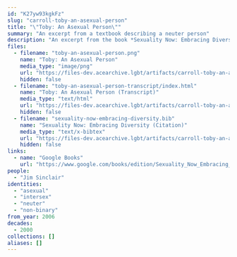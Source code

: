 ```yaml
---
id: "K27yw93kgkFz"
slug: "carroll-toby-an-asexual-person"
title: "\"Toby: An Asexual Person\""
summary: "An excerpt from a textbook describing a neuter person"
description: "An excerpt from the book *Sexuality Now: Embracing Diversity*, which describes Toby (Jim Sinclair) as neuter and asexual"
files:
  - filename: "toby-an-asexual-person.png"
    name: "Toby: An Asexual Person"
    media_type: "image/png"
    url: "https://files-dev.acearchive.lgbt/artifacts/carroll-toby-an-asexual-person/toby-an-asexual-person.png"
    hidden: false
  - filename: "toby-an-asexual-person-transcript/index.html"
    name: "Toby: An Asexual Person (Transcript)"
    media_type: "text/html"
    url: "https://files-dev.acearchive.lgbt/artifacts/carroll-toby-an-asexual-person/toby-an-asexual-person-transcript/index.html"
    hidden: false
  - filename: "sexuality-now-embracing-diversity.bib"
    name: "Sexuality Now: Embracing Diversity (Citation)"
    media_type: "text/x-bibtex"
    url: "https://files-dev.acearchive.lgbt/artifacts/carroll-toby-an-asexual-person/sexuality-now-embracing-diversity.bib"
    hidden: false
links:
  - name: "Google Books"
    url: "https://www.google.com/books/edition/Sexuality_Now_Embracing_Diversity/nKwJzgEACAAJ?hl=en"
people:
  - "Jim Sinclair"
identities:
  - "asexual"
  - "intersex"
  - "neuter"
  - "non-binary"
from_year: 2006
decades:
  - 2000
collections: []
aliases: []
---
```

